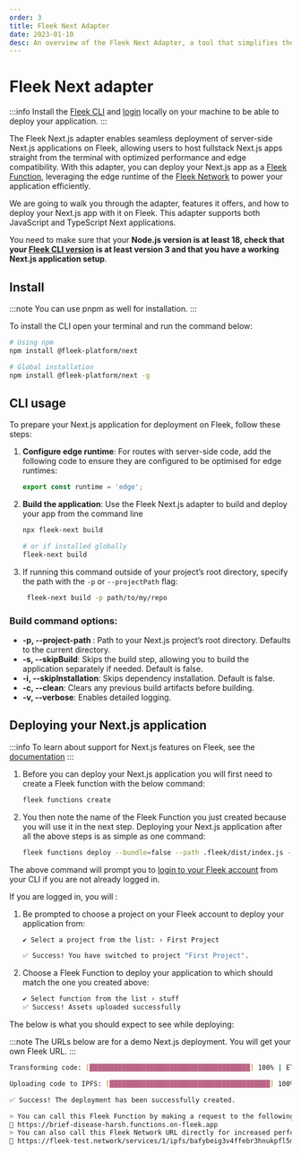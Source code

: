 ```yaml
---
order: 3
title: Fleek Next Adapter
date: 2023-01-10
desc: An overview of the Fleek Next Adapter, a tool that simplifies the deployment of Next.js applications to Fleek.
---
```


# Fleek Next adapter

:::info
Install the [Fleek CLI](/docs) and [login](/docs/cli/#login) locally on your machine to be able to deploy your application.
:::

The Fleek Next.js adapter enables seamless deployment of server-side Next.js applications on Fleek, allowing users to host fullstack Next.js apps straight from the terminal with optimized performance and edge compatibility. With this adapter, you can deploy your Next.js app as a [Fleek Function](/docs/cli/functions), leveraging the edge runtime of the [Fleek Network](/docs/infrastructure/) to power your application efficiently.

We are going to walk you through the adapter, features it offers, and how to deploy your Next.js app with it on Fleek. This adapter supports both JavaScript and TypeScript Next applications.

You need to make sure that your **Node.js version is at least 18, check that your [Fleek CLI version](/docs/cli/#install) is at least version 3 and that you have a working Next.js application setup**.

## Install

:::note
You can use pnpm as well for installation.
:::

To install the CLI open your terminal and run the command below:

```sh
# Using npm
npm install @fleek-platform/next

# Global installation
npm install @fleek-platform/next -g
```

## CLI usage

To prepare your Next.js application for deployment on Fleek, follow these steps:

1.  **Configure edge runtime**:
    For routes with server-side code, add the following code to ensure they are configured to be optimised for edge runtimes:

    ```js
    export const runtime = 'edge';
    ```

2.  **Build the application**: Use the Fleek Next.js adapter to build and deploy your app from the command line

    ```sh
    npx fleek-next build

    # or if installed globally
    fleek-next build
    ```

3.  If running this command outside of your project’s root directory, specify the path with the `-p` or `--projectPath` flag:

    ```sh
     fleek-next build -p path/to/my/repo
    ```

### Build command options:

- **-p, --project-path <path>**: Path to your Next.js project’s root directory. Defaults to the current directory.
- **-s, --skipBuild**: Skips the build step, allowing you to build the application separately if needed. Default is false.
- **-i, --skipInstallation**: Skips dependency installation. Default is false.
- **-c, --clean**: Clears any previous build artifacts before building.
- **-v, --verbose**: Enables detailed logging.

## Deploying your Next.js application

:::info
To learn about support for Next.js features on Fleek, see the [documentation](/docs/platform/frameworks#nextjs-on-fleek)
:::

1. Before you can deploy your Next.js application you will first need to create a Fleek function with the below command:

   ```bash
   fleek functions create
   ```

2. You then note the name of the Fleek Function you just created because you will use it in the next step. Deploying your Next.js application after all the above steps is as simple as one command:

   ```sh
   fleek functions deploy --bundle=false --path .fleek/dist/index.js --assets .fleek/static
   ```

The above command will prompt you to [login to your Fleek account](/docs/cli/#login) from your CLI if you are not already logged in.

If you are logged in, you will :

1. Be prompted to choose a project on your Fleek account to deploy your application from:

   ```bash
   ✔ Select a project from the list: › First Project

   ✅ Success! You have switched to project "First Project".
   ```

2. Choose a Fleek Function to deploy your application to which should match the one you created above:

   ```bash
   ✔ Select function from the list › stuff
   ✅ Success! Assets uploaded successfully
   ```

The below is what you should expect to see while deploying:

:::note
The URLs below are for a demo Next.js deployment. You will get your own Fleek URL.
:::

```bash
Transforming code: [████████████████████████████████████████] 100% | ETA: 0s | 100/100

Uploading code to IPFS: [████████████████████████████████████████] 100% | ETA: 0s | 1105317/1105317

✅ Success! The deployment has been successfully created.

> You can call this Fleek Function by making a request to the following URL
🔗 https://brief-disease-harsh.functions.on-fleek.app
> You can also call this Fleek Network URL directly for increased performance (please keep in mind you will not be able to deactivate this link)
🔗 https://fleek-test.network/services/1/ipfs/bafybeig3v4ffebr3hnukpfl5mutflxqgqaizn4l4vp2ffkfnvjuhmynj4i
```
